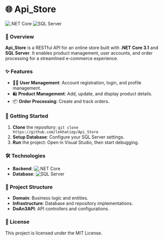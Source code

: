 # 🌐 Api_Store

![.NET Core](https://img.shields.io/badge/.NET%20Core-3.1-blue?logo=.net) ![SQL Server](https://img.shields.io/badge/SQL%20Server-Database-red?logo=microsoftsqlserver)

### 📖 Overview
**Api_Store** is a RESTful API for an online store built with **.NET Core 3.1** and **SQL Server**. It enables product management, user accounts, and order processing for a streamlined e-commerce experience.

### ✨ Features
- 🧑‍💻 **User Management**: Account registration, login, and profile management.
- 🛍️ **Product Management**: Add, update, and display product details.
- 📦 **Order Processing**: Create and track orders.

### 🚀 Getting Started
1. **Clone** the repository: `git clone https://github.com/lekhatiep/Api_Store`
2. **Setup Database**: Configure your SQL Server settings.
3. **Run** the project: Open in Visual Studio, then start debugging.

### 🛠️ Technologies
- **Backend**: ![.NET Core](https://img.shields.io/badge/.NET%20Core-3.1-blue?logo=.net)
- **Database**: ![SQL Server](https://img.shields.io/badge/SQL%20Server-Relational-red?logo=microsoftsqlserver)

### 📂 Project Structure
- **Domain**: Business logic and entities.
- **Infrastructure**: Database and repository implementations.
- **DoAn3API**: API controllers and configurations.

### 📝 License
This project is licensed under the MIT License.
